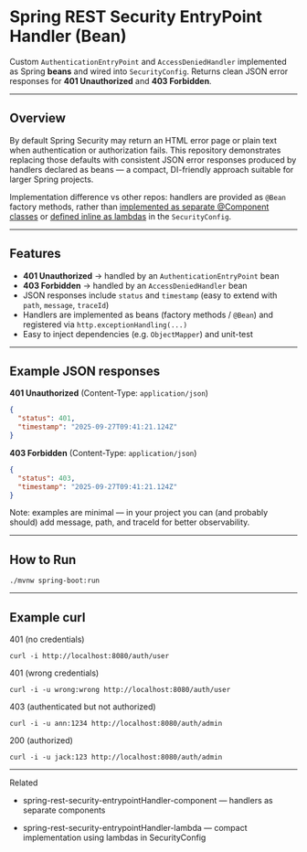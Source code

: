 # Spring REST Security EntryPoint Handler (Bean)

Custom `AuthenticationEntryPoint` and `AccessDeniedHandler` implemented as Spring **beans** and wired into `SecurityConfig`.  Returns clean JSON error responses for **401 Unauthorized** and **403 Forbidden**.

---

## Overview

By default Spring Security may return an HTML error page or plain text when authentication or authorization fails. This repository demonstrates replacing those defaults with consistent JSON error responses produced by handlers declared as beans — a compact, DI-friendly approach suitable for larger Spring projects.  

Implementation difference vs other repos: handlers are provided as `@Bean` factory methods, rather than [implemented as separate @Component classes](https://github.com/Dmitrii-Russu-Labs-Snippets/spring-rest-security-entrypointHandler-component) or [defined inline as lambdas](https://github.com/Dmitrii-Russu-Labs-Snippets/spring-rest-security-entrypointHandler-lambda) in the `SecurityConfig`.

---

## Features

- **401 Unauthorized** → handled by an `AuthenticationEntryPoint` bean  
- **403 Forbidden** → handled by an `AccessDeniedHandler` bean  
- JSON responses include `status` and `timestamp` (easy to extend with `path`, `message`, `traceId`)  
- Handlers are implemented as beans (factory methods / `@Bean`) and registered via `http.exceptionHandling(...)`  
- Easy to inject dependencies (e.g. `ObjectMapper`) and unit-test

---

## Example JSON responses

**401 Unauthorized** (Content-Type: `application/json`)
```json
{
  "status": 401,
  "timestamp": "2025-09-27T09:41:21.124Z"
}
```
**403 Forbidden** (Content-Type: `application/json`)
```json
{
  "status": 403,
  "timestamp": "2025-09-27T09:41:21.124Z"
}
```

Note: examples are minimal — in your project you can (and probably should) add message, path, and traceId for better observability.

---

## How to Run

```
./mvnw spring-boot:run
```

---

## Example curl

401 (no credentials)

```
curl -i http://localhost:8080/auth/user
```

401 (wrong credentials)

```
curl -i -u wrong:wrong http://localhost:8080/auth/user
```

403 (authenticated but not authorized)

```
curl -i -u ann:1234 http://localhost:8080/auth/admin
```

200 (authorized)

```
curl -i -u jack:123 http://localhost:8080/auth/admin
```

---

Related

- spring-rest-security-entrypointHandler-component — handlers as separate components

- spring-rest-security-entrypointHandler-lambda — compact implementation using lambdas in SecurityConfig
